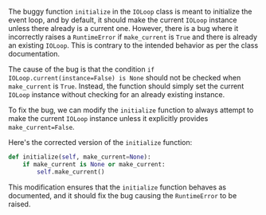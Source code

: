 The buggy function `initialize` in the `IOLoop` class is meant to initialize the event loop, and by default, it should make the current `IOLoop` instance unless there already is a current one. However, there is a bug where it incorrectly raises a `RuntimeError` if `make_current` is `True` and there is already an existing `IOLoop`. This is contrary to the intended behavior as per the class documentation.

The cause of the bug is that the condition `if IOLoop.current(instance=False) is None` should not be checked when `make_current` is `True`. Instead, the function should simply set the current `IOLoop` instance without checking for an already existing instance.

To fix the bug, we can modify the `initialize` function to always attempt to make the current `IOLoop` instance unless it explicitly provides `make_current=False`.

Here's the corrected version of the `initialize` function:

```python
def initialize(self, make_current=None):
    if make_current is None or make_current:
        self.make_current()
```

This modification ensures that the `initialize` function behaves as documented, and it should fix the bug causing the `RuntimeError` to be raised.